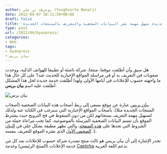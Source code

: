 ```yaml
---
author: يوغرطة بن علي (Youghourta Benali)
date: 2012-04-07 18:11:59+00:00
draft: false
title: 'بيان بريس: خدمة جديدة تسهل مهمة نشر البيانات الصحفية والتعريف بالمنتجات الجديدة  '
type: post
url: /2012/04/byanpress/
categories:
- Web
tags:
- byanpress
- بيان بريس
---
```


هل سبق وأن أطلقت موقعا، منتجا، شركة ناشئة أو تطبيقا للهواتف الذكية، ووجدت صعوبات في التعريف به أو في مراسلة المواقع الإخبارية للحديث عنه؟ على كل حال هذا ما واجهته حسوب للإعلانات في أيامها الأولى ولهذا أطلقت خدمة جديدة لحل هذا المشكل أطلقت عليه اسم **بيان بريس**.




![بيان برس](http://www.it-scoop.com/wp-content/uploads/2012/04/byanpress-e1333822197953.png)





[بيان بريس](http://byanpress.com/) عبارة عن موقع يسعى إلى ربط أصحاب هذه البيانات الصحفية (أصحاب المنتجات الجديدة مثلا)، بأصحاب المواقع الإخبارية التي سترغب في الكتابة عنه ولذلك لتسهيل مهمة التعريف بمنتجاتهم لكن من دون السقوط في فخ الترويج حيث يشترط الموقع بأن تتسم البيانات الصحفية المرسلة بالموضوعية، كما تجب مراعاة جملة من الشروط التي تجدها على [هذه الصفحة](http://byanpress.com/terms)، والتي تظهر مطبقة بشكل جلي في [البيان الصحفي الأول](http://byanpress.com/2012/1-%D8%AD%D8%B3%D9%88%D8%A8-%D8%AA%D8%B7%D9%84%D9%82-%D8%A8%D9%8A%D8%A7%D9%86-%D8%A8%D8%B1%D9%8A%D8%B3-%D8%AE%D8%AF%D9%85%D8%A9-%D8%AA%D9%88%D8%A7%D8%B5%D9%84-%D8%A7%D9%84%D8%B4%D8%B1%D9%83%D8%A7%D8%AA-%D8%A7%D9%84%D9%86%D8%A7%D8%B4%D8%A6%D8%A9-%D9%88-%D9%88%D8%B3%D8%A7%D8%A6%D9%84-%D8%A7%D9%84%D8%A5%D8%B9%D9%84%D8%A7%D9%85) الذي نشره الموقع للتعريف بنفسه :).




تجدر الإشارة إلى أن بيان بريس هو ثالث منتج تصدره شركة حسوب للإعلانات بعد كل من خدمة الإعلانات (المنتج الرئيسي) وخدمة [Captcha](http://www.it-scoop.com/2011/12/hsoub-captcha/) تدعم اللغة العربية.

